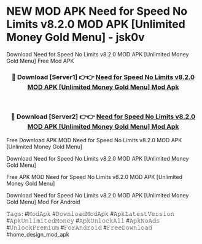 # NEW MOD APK Need for Speed No Limits v8.2.0 MOD APK [Unlimited Money Gold Menu] - jsk0v
Download Need for Speed No Limits v8.2.0 MOD APK [Unlimited Money Gold Menu] Free Mod APK

<div align="center">
<h3>🔴 Download [Server1] 👉👉 <a href="https://apk-comot.site?title=Need_for_Speed_No_Limits_v8.2.0_MOD_APK_[Unlimited_Money_Gold_Menu]">Need for Speed No Limits v8.2.0 MOD APK [Unlimited Money Gold Menu] Mod Apk</a></h3><br>

<h3>🔴 Download [Server2] 👉👉 <a href="https://apk-comot.site?title=Need_for_Speed_No_Limits_v8.2.0_MOD_APK_[Unlimited_Money_Gold_Menu]">Need for Speed No Limits v8.2.0 MOD APK [Unlimited Money Gold Menu] Mod Apk</a></h3>
</div>


Free Download APK MOD Need for Speed No Limits v8.2.0 MOD APK [Unlimited Money Gold Menu]

Download Need for Speed No Limits v8.2.0 MOD APK [Unlimited Money Gold Menu] 

Free APK MOD Need for Speed No Limits v8.2.0 MOD APK [Unlimited Money Gold Menu] 

Download Need for Speed No Limits v8.2.0 MOD APK [Unlimited Money Gold Menu] Mod For Android

𝚃𝚊𝚐𝚜: #𝙼𝚘𝚍𝙰𝚙𝚔 #𝙳𝚘𝚠𝚗𝚕𝚘𝚊𝚍𝙼𝚘𝚍𝙰𝚙𝚔 #𝙰𝚙𝚔𝙻𝚊𝚝𝚎𝚜𝚝𝚅𝚎𝚛𝚜𝚒𝚘𝚗 #𝙰𝚙𝚔𝚄𝚗𝚕𝚒𝚖𝚒𝚝𝚎𝚍𝙼𝚘𝚗𝚎𝚢 #𝙰𝚙𝚔𝚄𝚗𝚕𝚘𝚌𝚔𝙰𝚕𝚕 #𝙰𝚙𝚔𝙽𝚘𝙰𝚍𝚜 #𝚄𝚗𝚕𝚘𝚌𝚔𝙿𝚛𝚎𝚖𝚒𝚞𝚖 #𝙵𝚘𝚛𝙰𝚗𝚍𝚛𝚘𝚒𝚍 #𝙵𝚛𝚎𝚎𝙳𝚘𝚠𝚗𝚕𝚘𝚊𝚍 #home_design_mod_apk